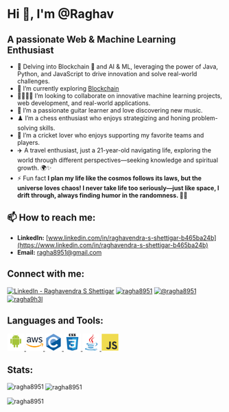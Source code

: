 # Hi 👋, I'm @Raghav

## A passionate Web & Machine Learning Enthusiast

- 🚀 Delving into Blockchain 🔗 and AI & ML, leveraging the power of Java, Python, and JavaScript to drive innovation and solve real-world challenges.
- 🔭 I’m currently exploring [Blockchain ](-)
- 🫱🏻‍🫲🏼 I’m looking to collaborate on innovative machine learning projects, web development, and real-world applications.
- 🎸 I’m a passionate guitar learner and love discovering new music.
- ♟️ I’m a chess enthusiast who enjoys strategizing and honing problem-solving skills.
- 🏏 I’m a cricket lover who enjoys supporting my favorite teams and players.
- ✈️ A travel enthusiast, just a 21-year-old navigating life, exploring the world through different perspectives—seeking knowledge and spiritual growth. 🌍✨
- ⚡ Fun fact **I plan my life like the cosmos follows its laws, but the universe loves chaos! I never take life too seriously—just like space, I drift through, always finding humor in the randomness. 🌌✨**

## 📫 How to reach me:
- **LinkedIn:** [www.linkedin.com/in/raghavendra-s-shettigar-b465ba24b](https://www.linkedin.com/in/raghavendra-s-shettigar-b465ba24b)
- **Email:** ragha8951@gmail.com

## Connect with me:
<p align="left">
  <a href="https://www.linkedin.com/in/raghavendra-s-shettigar-b465ba24b" target="_blank">
    <img align="center" src="https://raw.githubusercontent.com/rahuldkjain/github-profile-readme-generator/master/src/images/icons/Social/linked-in-alt.svg" 
    alt="LinkedIn - Raghavendra S Shettigar" height="30" width="40" /></a>
  <a href="https://www.leetcode.com/ragha8951" target="blank">
    <img align="center" src="https://raw.githubusercontent.com/rahuldkjain/github-profile-readme-generator/master/src/images/icons/Social/leet-code.svg" alt="ragha8951" height="30" width="40" /></a>
  <a href="https://www.hackerearth.com/@ragha8951" target="blank">
    <img align="center" src="https://raw.githubusercontent.com/rahuldkjain/github-profile-readme-generator/master/src/images/icons/Social/hackerearth.svg" alt="@ragha8951" height="30" width="40" /></a>
  <a href="https://auth.geeksforgeeks.org/user/ragha9h3l" target="blank">
    <img align="center" src="https://raw.githubusercontent.com/rahuldkjain/github-profile-readme-generator/master/src/images/icons/Social/geeks-for-geeks.svg" alt="ragha9h3l" height="30" width="40" /></a>
</p>

## Languages and Tools:
<p align="left">
  <a href="https://developer.android.com" target="_blank" rel="noreferrer"> <img src="https://raw.githubusercontent.com/devicons/devicon/master/icons/android/android-original-wordmark.svg" alt="android" width="40" height="40"/> </a>
  <a href="https://aws.amazon.com" target="_blank" rel="noreferrer"> <img src="https://raw.githubusercontent.com/devicons/devicon/master/icons/amazonwebservices/amazonwebservices-original-wordmark.svg" alt="aws" width="40" height="40"/> </a>
  <a href="https://www.cprogramming.com/" target="_blank" rel="noreferrer"> <img src="https://raw.githubusercontent.com/devicons/devicon/master/icons/c/c-original.svg" alt="c" width="40" height="40"/> </a>
  <a href="https://www.w3schools.com/css/" target="_blank" rel="noreferrer"> <img src="https://raw.githubusercontent.com/devicons/devicon/master/icons/css3/css3-original-wordmark.svg" alt="css3" width="40" height="40"/> </a>
  <a href="https://www.java.com" target="_blank" rel="noreferrer"> <img src="https://raw.githubusercontent.com/devicons/devicon/master/icons/java/java-original.svg" alt="java" width="40" height="40"/> </a>
  <a href="https://developer.mozilla.org/en-US/docs/Web/JavaScript" target="_blank" rel="noreferrer"> <img src="https://raw.githubusercontent.com/devicons/devicon/master/icons/javascript/javascript-original.svg" alt="javascript" width="40" height="40"/> </a>
</p>

## Stats:
<p><img align="left" src="https://github-readme-stats.vercel.app/api/top-langs?username=ragha8951&show_icons=true&locale=en&layout=compact" alt="ragha8951" /></p>

<p>&nbsp;<img align="center" src="https://github-readme-stats.vercel.app/api?username=ragha8951&show_icons=true&locale=en" alt="ragha8951" /></p>

<p><img align="center" src="https://github-readme-streak-stats.herokuapp.com/?user=ragha8951&" alt="ragha8951" /></p>
